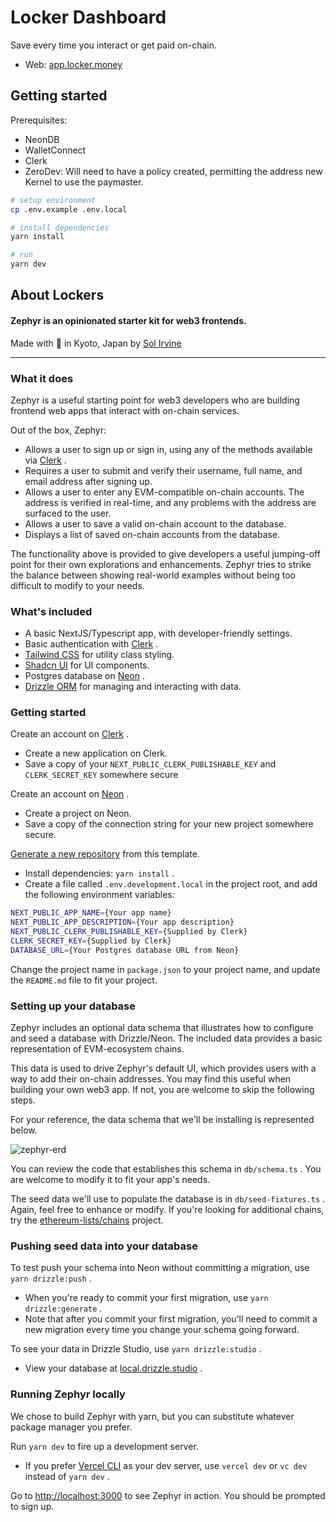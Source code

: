 # Locker Dashboard

Save every time you interact or get paid on-chain.

- Web: [app.locker.money](https://app.lockher.money)

## Getting started

Prerequisites:

- NeonDB
- WalletConnect
- Clerk
- ZeroDev: Will need to have a policy created, permitting the address new Kernel to use the paymaster.

```sh
# setup environment
cp .env.example .env.local

# install dependencies
yarn install

# run
yarn dev
```

## About Lockers

#### Zephyr is an opinionated starter kit for web3 frontends.

Made with 🖤 in Kyoto, Japan by [﻿Sol Irvine](https://www.zenzen.io/sol)

---

### What it does

Zephyr is a useful starting point for web3 developers who are building frontend web apps that interact with on-chain services.

Out of the box, Zephyr:

- Allows a user to sign up or sign in, using any of the methods available via [﻿Clerk](https://clerk.com/docs) .
- Requires a user to submit and verify their username, full name, and email address after signing up.
- Allows a user to enter any EVM-compatible on-chain accounts. The address is verified in real-time, and any problems with the address are surfaced to the user.
- Allows a user to save a valid on-chain account to the database.
- Displays a list of saved on-chain accounts from the database.

The functionality above is provided to give developers a useful jumping-off point for their own explorations and enhancements. Zephyr tries to strike the balance between showing real-world examples without being too difficult to modify to your needs.

### What's included

- A basic NextJS/Typescript app, with developer-friendly settings.
- Basic authentication with [﻿Clerk](https://clerk.com/docs) .
- [﻿Tailwind CSS](https://tailwindcss.com/) for utility class styling.
- [﻿Shadcn UI](https://ui.shadcn.com/) for UI components.
- Postgres database on [﻿Neon](https://neon.tech/) .
- [﻿Drizzle ORM](https://orm.drizzle.team/) for managing and interacting with data.

### Getting started

Create an account on [﻿Clerk](https://clerk.com/docs) .

- Create a new application on Clerk.
- Save a copy of your `NEXT_PUBLIC_CLERK_PUBLISHABLE_KEY` and `CLERK_SECRET_KEY` somewhere secure

Create an account on [﻿Neon](https://neon.tech/) .

- Create a project on Neon.
- Save a copy of the connection string for your new project somewhere secure.

[﻿Generate a new repository](https://docs.github.com/en/repositories/creating-and-managing-repositories/creating-a-repository-from-a-template) from this template.

- Install dependencies: `yarn install` .
- Create a file called `.env.development.local` in the project root, and add the following environment variables:

```bash
NEXT_PUBLIC_APP_NAME={Your app name}
NEXT_PUBLIC_APP_DESCRIPTION={Your app description}
NEXT_PUBLIC_CLERK_PUBLISHABLE_KEY={Supplied by Clerk}
CLERK_SECRET_KEY={Supplied by Clerk}
DATABASE_URL={Your Postgres database URL from Neon}
```

Change the project name in `package.json` to your project name, and update the `README.md` file to fit your project.

### Setting up your database

Zephyr includes an optional data schema that illustrates how to configure and seed a database with Drizzle/Neon. The included data provides a basic representation of EVM-ecosystem chains.

This data is used to drive Zephyr's default UI, which provides users with a way to add their on-chain addresses. You may find this useful when building your own web3 app. If not, you are welcome to skip the following steps.

For your reference, the data schema that we'll be installing is represented below.

![zephyr-erd](https://github.com/zenzen-sol/zephyr/assets/57605723/a7dd703b-4d87-4c60-ac5e-07be95cd75a8)

You can review the code that establishes this schema in `db/schema.ts` . You are welcome to modify it to fit your app's needs.

The seed data we'll use to populate the database is in `db/seed-fixtures.ts` . Again, feel free to enhance or modify. If you're looking for additional chains, try the [﻿ethereum-lists/chains](https://github.com/ethereum-lists/chains) project.

### Pushing seed data into your database

To test push your schema into Neon without committing a migration, use `yarn drizzle:push` .

- When you're ready to commit your first migration, use `yarn drizzle:generate` .
- Note that after you commit your first migration, you'll need to commit a new migration every time you change your schema going forward.

To see your data in Drizzle Studio, use `yarn drizzle:studio` .

- View your database at [﻿local.drizzle.studio](https://local.drizzle.studio/) .

### Running Zephyr locally

We chose to build Zephyr with yarn, but you can substitute whatever package manager you prefer.

Run `yarn dev` to fire up a development server.

- If you prefer [﻿Vercel CLI](https://vercel.com/docs/cli) as your dev server, use `vercel dev` or `vc dev` instead of `yarn dev` .

Go to [﻿http://localhost:3000](http://localhost:3000/) to see Zephyr in action. You should be prompted to sign up.
